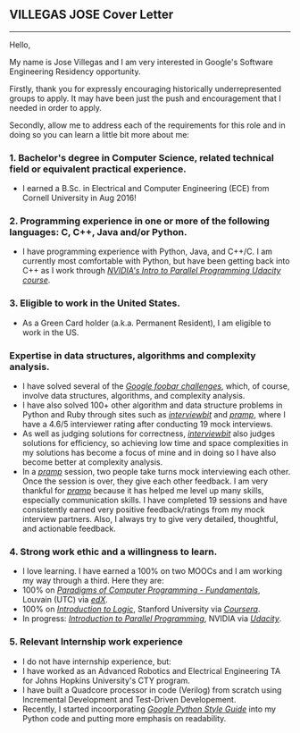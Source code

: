 ## VILLEGAS JOSE Cover Letter

---
Hello,

My name is Jose Villegas and I am very interested in Google's Software Engineering Residency opportunity. 

Firstly, thank you for expressly encouraging historically underrepresented groups to apply. It  may have been just the push and encouragement that I needed in order to apply.

Secondly, allow me to address each of the requirements for this role and in doing so you can learn a little bit more about me:

### 1. Bachelor's degree in Computer Science, related technical field or equivalent practical experience.

- I earned a B.Sc. in Electrical and Computer Engineering (ECE) from Cornell University in Aug 2016!

### 2. Programming experience in one or more of the following languages: C, C++, Java and/or Python.

- I have programming experience with Python, Java, and C++/C. I am currently most comfortable with Python, but have been getting back into C++ as I work through [*NVIDIA's Intro to Parallel Programming Udacity course*](https://www.bit.do/nvidiacourse).

### 3. Eligible to work in the United States.

- As a Green Card holder (a.k.a. Permanent Resident), I am eligible to work in the US.

### Expertise in data structures, algorithms and complexity analysis.

- I have solved several of the [*Google foobar challenges*](https://foobar.withgoogle.com), which, of course, involve data structures, algorithms, and complexity analysis.
- I have also solved 100+ other algorithm and data structure problems in Python and Ruby through sites such as [*interviewbit*](https://www.interviewbit.com) and [*pramp*](https://www.pramp.com), where I have a 4.6/5 interviewer rating after conducting 19 mock interviews.
 - As well as judging solutions for correctness, [*interviewbit*](https://www.interviewbit.com) also judges solutions for efficiency, so achieving low time and space complexities in my solutions has become a focus of mine and in doing so I have also become better at complexity analysis.
 - In a [*pramp*](https://www.pramp.com) session, two people take turns mock interviewing each other. Once the session is over, they give each other feedback. I am very thankful for [*pramp*](https://www.pramp.com) because it has helped me level up many skills, especially communication skills. I have completed 19 sessions and have consistently earned very positive feedback/ratings from my mock interview partners. Also, I always try to give very detailed, thoughtful, and actionable feedback.

### 4. Strong work ethic and a willingness to learn.

- I love learning. I have earned a 100% on two MOOCs and I am working my way through a third. Here they are:
 - 100% on [*Paradigms of Computer Programming - Fundamentals*](https://www.bit.do/louv), Louvain (UTC) via [*edX*](https://www.edx.org).
 - 100% on [*Introduction to Logic*](https://www.bit.do/stanf), Stanford University via [*Coursera*](https://www.coursera.org).
 - In progress: [*Introduction to Parallel Programming*](https://www.bit.do/nvidiacourse), NVIDIA via [*Udacity*](https://www.udacity.com).

### 5. Relevant Internship work experience

- I do not have internship experience, but:
 - I have worked as an Advanced Robotics and Electrical Engineering TA for Johns Hopkins University's CTY program.
 - I have built a Quadcore processor in code (Verilog) from scratch using Incremental Development and Test-Driven Developement.
 - Recently, I started incoorporating [*Google Python Style Guide*](https://google.github.io/styleguide/pyguide.html) into my Python code and putting more emphasis on readability.
